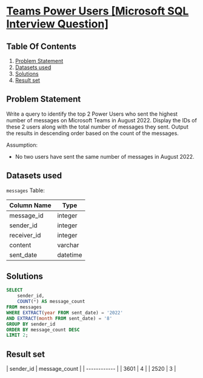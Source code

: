 # [Teams Power Users [Microsoft SQL Interview Question]]()

## Table Of Contents
1. [Problem Statement]()
2. [Datasets used]()
3. [Solutions]()
4. [Result set]()

## Problem Statement

Write a query to identify the top 2 Power Users who sent the highest number of messages on Microsoft Teams in August 2022. Display the IDs of these 2 users along with the total number of messages they sent. Output the results in descending order based on the count of the messages.

Assumption:

- No two users have sent the same number of messages in August 2022.

## Datasets used

```messages``` Table:

|  Column Name  | Type          |
| ------------- | ------------- |
| message_id | integer |
| sender_id | integer |
| receiver_id | integer |
| content | varchar |
| sent_date | datetime |

## Solutions

```sql
SELECT 
    sender_id,
    COUNT(*) AS message_count
FROM messages
WHERE EXTRACT(year FROM sent_date) = '2022'
AND EXTRACT(month FROM sent_date) = '8'
GROUP BY sender_id
ORDER BY message_count DESC
LIMIT 2;
```

## Result set

| sender_id | message_count |
| ------------ |
| 3601 | 4 |
| 2520 | 3 |
